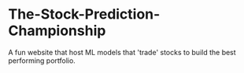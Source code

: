 # The-Stock-Prediction-Championship
A fun website that host ML models that 'trade' stocks to build the best performing portfolio.

